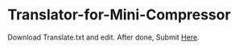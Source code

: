 # Translator-for-Mini-Compressor
Download Translate.txt and edit. After done, Submit [Here](https://fileforums.com/showthread.php?t=96315).
